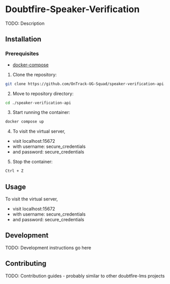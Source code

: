 # Doubtfire-Speaker-Verification

TODO: Description

## Installation

### Prerequisites 

- [docker-compose](https://docs.docker.com/compose/install/)

1. Clone the repository: 

```bash
git clone https://github.com/OnTrack-UG-Squad/speaker-verification-api.git 
```

2. Move to repository directory: 
```bash
cd ./speaker-verification-api 
```

3. Start running the container: 
```bash
docker compose up 
```
 
4. To visit the virtual server, 
- visit localhost:15672
- with username: secure_credentials
- and password: secure_credentials 

5. Stop the container: 
```bash
Ctrl + Z 
```

## Usage

To visit the virtual server, 
- visit localhost:15672
- with username: secure_credentials
- and password: secure_credentials 


## Development

TODO: Development instructions go here

## Contributing

TODO: Contribution guides - probably similar to other doubtfire-lms projects
